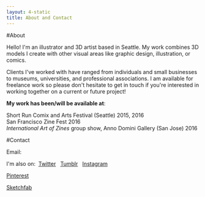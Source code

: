 ```yaml
---
layout: 4-static
title: About and Contact
---
```

#About


Hello! I'm an illustrator and 3D artist based in Seattle. My work combines 3D models I create with other visual areas like graphic design, illustration, or comics.

Clients I've worked with have ranged from individuals and small businesses to museums, universities, and professional associations. I am available for freelance work so please don't hesitate to get in touch if you're interested in working together on a current or future project! 

**My work has been/will be available at**:

Short Run Comix and Arts Festival (Seattle) 2015, 2016<br />
San Francisco Zine Fest 2016<br />
*International Art of Zines* group show, Anno Domini Gallery (San Jose) 2016<br />

#Contact

Email: <script type="text/javascript">
            //<![CDATA[
            <!--
            var x="function f(x){var i,o=\"\",l=x.length;for(i=l-1;i>=0;i--) {try{o+=x.c" +
            "harAt(i);}catch(e){}}return o;}f(\")\\\"function f(x,y){var i,o=\\\"\\\\\\\""+
            "\\\\,l=x.length;for(i=0;i<l;i++){if(i>(111+y))y*=2;y%=127;o+=String.fromCha" +
            "rCode(x.charCodeAt(i)^(y++));}return o;}f(\\\"\\\\\\\\\\\\013\\\\\\\\037\\\\"+
            "\\\\022\\\\\\\\007\\\\\\\\036\\\\\\\\021\\\\\\\\033\\\\\\\\002Y\\\\\\\\017\\"+
            "\\\\\\013\\\\\\\\023\\\\\\\\017\\\\\\\\031\\\\\\\\021\\\\\\\\020(#>b$mtbn4V" +
            ")algcd~({qyzxXzhroi\\\\\\\\1772AMGIEKBUM\\\\\\\\007IDAq\\\\\\\\014\\\\\\\\0" +
            "17DXF_Q\\\\\\\\010j\\\\\\\\025d\\\\\\\\033\\\\\\\\004SYQRP\\\\\\\\000\\\\\\" +
            "\\\\\"\\\\0*71'j)%/!-#*=5\\\\\\\\1771<9iy6f{s`lf\\\"\\\\,111)\\\"(f};)lo,0(" +
            "rtsbus.o nruter};)i(tArahc.x=+o{)--i;0=>i;1-l=i(rof}}{)e(hctac};l=+l;x=+x{y" +
            "rt{)53=!)31/l(tAedoCrahc.x(elihw;lo=l,htgnel.x=lo,\\\"\\\"=o,i rav{)x(f noi" +
            "tcnuf\")"                                                                    ;
            while(x=eval(x));
            //-->
            //]]>
          </script>


I'm also on:&nbsp; 
<i class="fa fa-twitter"></i> [Twitter](//twitter.com/hicrista) &nbsp;
<i class="fa fa-tumblr"></i> [Tumblr](//hicrista.tumblr.com/) &nbsp;
<i class="fa fa-instagram"></i> [Instagram](http://instagram.com/hicrista) &nbsp; 
<!--<i class="fa fa-behance"></i> [Behance](//behance.net/cristaalejandre) &nbsp;-->
<i class="fa fa-pinterest-p"></i> [Pinterest](//pinterest.com/cristaalejandre) &nbsp;
<!--<i class="fa fa-star"></i> [Blendswap](//blendswap.com/user/hicrista) &nbsp;-->
<i class="fa fa-star"></i> [Sketchfab](//sketchfab.com/hicrista) &nbsp;
<!--<i class="fa fa-vimeo-square"></i> [Vimeo](//vimeo.com/hicrista) &nbsp;-->
<!--<i class="fa fa-github-alt"></i> [Github](//github.com/troutcat) &nbsp;-->





